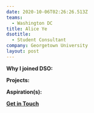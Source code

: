 ```yaml
---
date: 2020-10-06T02:26:26.513Z
teams:
  - Washington DC
title: Alice Ye
dsotitle:
  - Student Consultant
company: Georgetown University
layout: post
---
```

**Why I joined DSO:** 

**Projects:** 

**Aspiration(s):** 

**[Get in Touch](mailto:aliceye@dsoglobal.org)**
